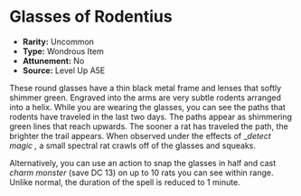 
# Glasses of Rodentius

* **Rarity:** Uncommon
* **Type:** Wondrous Item
* **Attunement:** No
* **Source:** Level Up A5E


These round glasses have a thin black metal frame and lenses that softly shimmer green. Engraved into the arms are very subtle rodents arranged into a helix. While you are wearing the glasses, you can see the paths that rodents have traveled in the last two days. The paths appear as shimmering green lines that reach upwards. The sooner a rat has traveled the path, the brighter the trail appears. When observed under the effects of __detect magic ,_ a small spectral rat crawls off of the glasses and squeaks. 

Alternatively, you can use an action to snap the glasses in half and cast _charm monster_  (save DC 13) on up to 10 rats you can see within range. Unlike normal, the duration of the spell is reduced to 1 minute.
